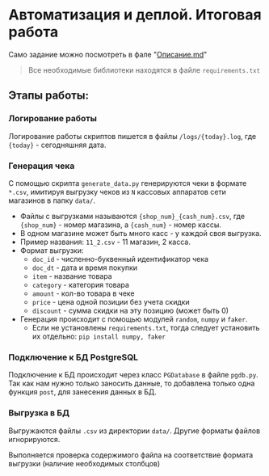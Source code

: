 # Автоматизация и деплой. Итоговая работа

Само задание можно посмотреть в фале "[Описание.md](Описание.md)"

> Все необходимые библиотеки находятся в файле `requirements.txt`

## Этапы работы:

### Логирование работы
Логирование работы скриптов пишется в файлы `/logs/{today}.log`, где `{today}` - сегодняшняя дата.

### Генерация чека

С помощью скрипта `generate_data.py` генерируются чеки в формате `*.csv`, имитируя выгрузку чеков из `N` кассовых аппаратов сети магазинов  в папку `data/`.
   - Файлы с выгрузками называются `{shop_num}_{cash_num}.csv`, где `{shop_num}` - номер магазина, а `{cash_num}` - номер кассы.
   - В одном магазине может быть много касс - у каждой своя выгрузка.
   - Пример названия: `11_2.csv` - 11 магазин, 2 касса.
   - Формат выгрузки:
     - `doc_id` - численно-буквенный идентификатор чека
     - `doc_dt` - дата и время покупки
     - `item` - название товара
     - `category` - категория товара
     - `amount` - кол-во товара в чеке
     - `price` - цена одной позиции без учета скидки
     - `discount` - сумма скидки на эту позицию (может быть 0)
   - Генерация происходит с помощью модулей `random`, `numpy` и `faker`.
     - Если не установлены `requirements.txt`, тогда следует установить их отдельно: `pip install numpy, faker` 

### Подключение к БД PostgreSQL

Подключение к БД происходит через класс `PGDatabase` в файле `pgdb.py`. Так как нам нужно только заносить данные, то добавлена только одна функция `post`, для занесения данных в БД.

### Выгрузка в БД
Выгружаются файлы `.csv` из директории `data/`. Другие форматы файлов игнорируются.

Выполняется проверка содержимого файла на соответствие формата выгрузки (наличие необходимых столбцов)

